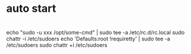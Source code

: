 # auto start
#
echo "sudo -u xxx /opt/some-cmd" | sudo tee -a /etc/rc.d/rc.local 
sudo chattr -i /etc/sudoers
echo 'Defaults:root !requiretty' | sudo tee -a /etc/sudoers
sudo chattr +i /etc/sudoers
